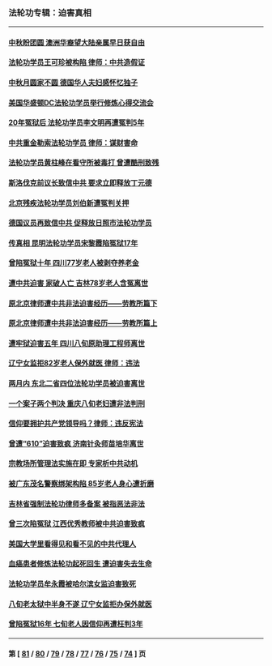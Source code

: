 ### 法轮功专辑：迫害真相
---
#### [中秋盼团圆 澳洲华裔望大陆亲属早日获自由](../../pages/nf4379/n14082087.md?09290430) 
#### [法轮功学员王可珍被构陷 律师：中共造假证](../../pages/nf4379/n14079888.md?09290430) 
#### [中秋月圆家不圆 德国华人夫妇感怀忆独子](../../pages/nf4379/n14081172.md?09290430) 
#### [美国华盛顿DC法轮功学员举行修炼心得交流会](../../pages/nf4379/n14080995.md?09290430) 
#### [20年冤狱后 法轮功学员李文明再遭冤判5年](../../pages/nf4379/n14079447.md?09290430) 
#### [中共重金勒索法轮功学员 律师：谋财害命](../../pages/nf4379/n14079477.md?09290430) 
#### [法轮功学员黄柱峰在看守所被毒打 曾遭酷刑致残](../../pages/nf4379/n14077119.md?09290430) 
#### [斯洛伐克前议长致信中共 要求立即释放丁元德](../../pages/nf4379/n14074619.md?09290430) 
#### [北京残疾法轮功学员刘伯新遭冤判关押](../../pages/nf4379/n14069619.md?09290430) 
#### [德国议员再致信中共 促释放日照市法轮功学员](../../pages/nf4379/n14069901.md?09290430) 
#### [传真相 昆明法轮功学员宋黎霞陷冤狱17年](../../pages/nf4379/n14069020.md?09290430) 
#### [曾陷冤狱十年 四川77岁老人被剥夺养老金](../../pages/nf4379/n14068260.md?09290430) 
#### [遭中共迫害 家破人亡 吉林78岁老人含冤离世](../../pages/nf4379/n14066833.md?09290430) 
#### [原北京律师遭中共非法迫害经历——劳教所篇下](../../pages/nf4379/n14066403.md?09290430) 
#### [原北京律师遭中共非法迫害经历——劳教所篇上](../../pages/nf4379/n14057045.md?09290430) 
#### [遭牢狱迫害五年 四川八旬原助理工程师离世](../../pages/nf4379/n14066297.md?09290430) 
#### [辽宁女监拒82岁老人保外就医 律师：违法](../../pages/nf4379/n14065881.md?09290430) 
#### [两月内 东北二省四位法轮功学员被迫害离世](../../pages/nf4379/n14063270.md?09290430) 
#### [一个案子两个判决 重庆八旬老妇遭非法判刑](../../pages/nf4379/n14063531.md?09290430) 
#### [信仰要拥护共产党领导吗？律师：违反宪法](../../pages/nf4379/n14061325.md?09290430) 
#### [曾遭“610”迫害致疯 济南针灸师苗培华离世](../../pages/nf4379/n14060519.md?09290430) 
#### [宗教场所管理法实施在即 专家析中共动机](../../pages/nf4379/n14061242.md?09290430) 
#### [被广东茂名警察绑架构陷 85岁老人身心遭折磨](../../pages/nf4379/n14059718.md?09290430) 
#### [吉林省强制法轮功律师多备案 被指恶法非法](../../pages/nf4379/n14059091.md?09290430) 
#### [曾三次陷冤狱 江西优秀教师被中共迫害致疯](../../pages/nf4379/n14058953.md?09290430) 
#### [美国大学里看得见和看不见的中共代理人](../../pages/nf4379/n14058369.md?09290430) 
#### [血癌患者修炼法轮功起死回生 遭迫害失去生命](../../pages/nf4379/n14056761.md?09290430) 
#### [法轮功学员牟永霞被哈尔滨女监迫害致死](../../pages/nf4379/n14056172.md?09290430) 
#### [八旬老太狱中半身不遂 辽宁女监拒办保外就医](../../pages/nf4379/n14055233.md?09290430) 
#### [曾陷冤狱16年 七旬老人因信仰再遭枉判3年](../../pages/nf4379/n14054516.md?09290430) 

---
#### 第 [ [81](./81.md?09290430) / [80](./80.md?09290430) / [79](./79.md?09290430) / [78](./78.md?09290430) / [77](./77.md?09290430) / [76](./76.md?09290430) / [75](./75.md?09290430) / [74](./74.md?09290430) ] 页
